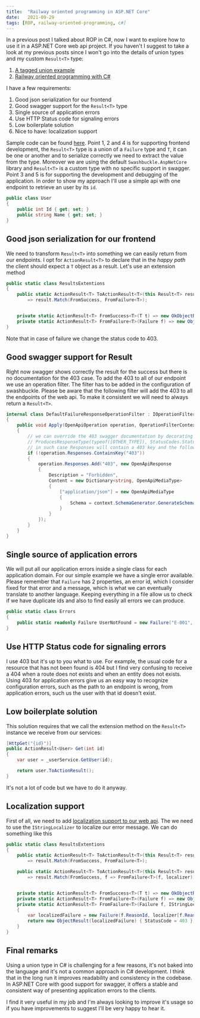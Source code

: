 ```yaml
---
title:  "Railway oriented programming in ASP.NET Core"
date:   2021-09-29
tags: [ROP, railway-oriented-programming, c#]
---
```


In a previous post I talked about ROP in C#, now I want to explore how to use it in a ASP.NET Core web api project. If you haven't I suggest to take a look at my previous posts since I won't go into the details of union types and my custom `Result<T>` type:

1. [A tagged union example](2020-03-21-a-tagged-union-example.md)
2. [Railway oriented programming with C#](2020-04-04-railway-oriented-programming-with-c-sharp.md)

<!-- truncate -->

I have a few requirements:

1. Good json serialization for our frontend
2. Good swagger support for the `Result<T>` type
3. Single source of application errors
4. Use HTTP Status code for signaling errors
5. Low boilerplate solution
6. Nice to have: localization support

Sample code can be found [here](https://github.com/davidelettieri/ApiWithROP). Point 1, 2 and 4 is for supporting frontend development, the `Result<T>` type is a union of a `Failure` type and `T`, it can be one or another and to serialize correctly we need to extract the value from the type. Moreover we are using the default `Swashbuckle.AspNetCore` library and `Result<T>` is a custom type with no specific support in swagger. Point 3 and 5 is for supporting the development and debugging of the application. In order to show my approach I'll use a simple api with one endpoint to retrieve an user by its `id`.

```csharp
public class User
{
    public int Id { get; set; }
    public string Name { get; set; }
}
```

## Good json serialization for our frontend

We need to transform `Result<T>` into something we can easily return from our endpoints. I opt for `ActionResult<T>` to declare that in the *happy path* the client should expect a `T` object as a result. Let's use an extension method

```csharp
public static class ResultsExtentions
{
    public static ActionResult<T> ToActionResult<T>(this Result<T> result)
        => result.Match(FromSuccess, FromFailure<T>);


    private static ActionResult<T> FromSuccess<T>(T t) => new OkObjectResult(t);
    private static ActionResult<T> FromFailure<T>(Failure f) => new ObjectResult(f) { StatusCode = 403 };
}
```
Note that in case of failure we change the status code to 403. 

## Good swagger support for Result

Right now swagger shows correctly the result for the success but there is no documentation for the 403 case. To add the 403 to all of our endpoint we use an operation filter. The filter has to be added in the configuration of swashbuckle. Please be aware that the following filter will add the 403 to all the endpoints of the web api. To make it consistent we will need to always return a `Result<T>`.
```csharp
internal class DefaultFailureResponseOperationFilter : IOperationFilter
{
    public void Apply(OpenApiOperation operation, OperationFilterContext context)
    {
        // we can override the 403 swagger documentation by decorating the endpoint with a
        // ProducesResponseType(typeof([OTHER_TYPE]), StatusCodes.Status403Forbidden)]
        // in such case Responses will contain a 403 key and the following code will skip the endpoint
        if (!operation.Responses.ContainsKey("403"))
        {
            operation.Responses.Add("403", new OpenApiResponse
            {
                Description = "Forbidden",
                Content = new Dictionary<string, OpenApiMediaType>
                {
                    ["application/json"] = new OpenApiMediaType
                    {
                        Schema = context.SchemaGenerator.GenerateSchema(typeof(Failure), context.SchemaRepository)
                    }
                }
            });
        }
    }
}
```
## Single source of application errors

We will put all our application errors inside a single class for each application domain. For our simple example we have a single error available. Please remember that `Failure` has 2 properties, an error id, which I consider fixed for that error and a message, which is what we can eventually translate to another language. Keeping everything in a file allow us to check if we have duplicate ids and also to find easily all errors we can produce.
```csharp
public static class Errors
{
    public static readonly Failure UserNotFound = new Failure("E-001", "User not found");
}
```

## Use HTTP Status code for signaling errors

I use 403 but it's up to you what to use. For example, the usual code for a resource that has not been found is 404 but I find very confusing to receive a 404 when a route does not exists and when an entity does not exists. Using 403 for application errors give us an easy way to recognize configuration errors, such as the path to an endpoint is wrong, from application errors, such us the user with that id doesn't exist.

## Low boilerplate solution

This solution requires that we call the extension method on the `Result<T>` instance we receive from our services:
```csharp
[HttpGet("{id}")]
public ActionResult<User> Get(int id)
{
    var user = _userService.GetUser(id);

    return user.ToActionResult();
}
```
It's not a lot of code but we have to do it anyway.

## Localization support

First of all, we need to add [localization support to our web api](https://docs.microsoft.com/en-us/aspnet/core/fundamentals/localization?view=aspnetcore-5.0). The we need to use the `IStringLocalizer` to localize our error message. We can do something like this
```csharp
public static class ResultsExtentions
{
    public static ActionResult<T> ToActionResult<T>(this Result<T> result)
        => result.Match(FromSuccess, FromFailure<T>);

    public static ActionResult<T> ToActionResult<T>(this Result<T> result, IStringLocalizer localizer)
        => result.Match(FromSuccess, f => FromFailure<T>(f, localizer));


    private static ActionResult<T> FromSuccess<T>(T t) => new OkObjectResult(t);
    private static ActionResult<T> FromFailure<T>(Failure f) => new ObjectResult(f) { StatusCode = 403 };
    private static ActionResult<T> FromFailure<T>(Failure f, IStringLocalizer localizer)
    {
        var localizedFailure = new Failure(f.ReasonId, localizer[f.ReasonId]);
        return new ObjectResult(localizedFailure) { StatusCode = 403 };
    }
}
```

## Final remarks

Using a union type in C# is challenging for a few reasons, it's not baked into the language and it's not a common approach in C# development. I think that in the long run it improves readability and consistency in the codebase. In ASP.NET Core with good support for swagger, it offers a stable and consistent way of presenting application errors to the clients. 

I find it very useful in my job and I'm always looking to improve it's usage so if you have improvements to suggest I'll be very happy to hear it.
